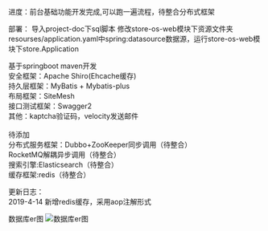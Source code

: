 进度：前台基础功能开发完成,可以跑一遍流程，待整合分布式框架

部署：
导入project-doc下sql脚本
修改store-os-web模块下资源文件夹resourses/application.yaml中spring:datasource数据源，运行store-os-web模块下store.Application

基于springboot maven开发<br>
安全框架：Apache Shiro(Ehcache缓存)<br>
持久层框架：MyBatis + Mybatis-plus <br>
布局框架：SiteMesh <br>
接口测试框架：Swagger2 <br>
其他：kaptcha验证码，velocity发送邮件<br><br>
待添加<br>
分布式服务框架：Dubbo+ZooKeeper同步调用（待整合）<br>
RocketMQ解耦异步调用（待整合）<br>
搜索引擎:Elasticsearch（待整合）<br>
缓存框架:redis（待整合）<br>

更新日志：<br>
2019-4-14 新增redis缓存，采用aop注解形式<br>


数据库er图
![数据库er图](https://github.com/RyougiSHikii/v-store/blob/master/project-doc/picture/%E6%95%B0%E6%8D%AE%E5%BA%93ER%E6%80%BB%E5%9B%BE.jpg)




